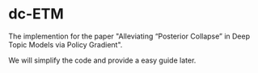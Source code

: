 # dc-ETM
The implemention for the paper "Alleviating “Posterior Collapse” in Deep Topic Models via Policy Gradient".

We will simplify the code and provide a easy guide later.

